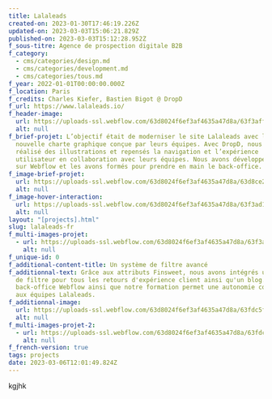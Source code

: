 ```yaml
---
title: Lalaleads
created-on: 2023-01-30T17:46:19.226Z
updated-on: 2023-03-03T15:06:21.829Z
published-on: 2023-03-03T15:12:28.952Z
f_sous-titre: Agence de prospection digitale B2B
f_category:
  - cms/categories/design.md
  - cms/categories/development.md
  - cms/categories/tous.md
f_year: 2022-01-01T00:00:00.000Z
f_location: Paris
f_credits: Charles Kiefer, Bastien Bigot @ DropD
f_url: https://www.lalaleads.io/
f_header-image:
  url: https://uploads-ssl.webflow.com/63d8024f6ef3af4635a47d8a/63f3aff1192b94da66992305_63f3aee736f12513c870c99e_img1.webp
  alt: null
f_brief-projet: L’objectif était de moderniser le site Lalaleads avec la
  nouvelle charte graphique conçue par leurs équipes. Avec DropD, nous avons
  réalisé des illustrations et repensés la navigation et l’expérience
  utilisateur en collaboration avec leurs équipes. Nous avons développé le site
  sur Webflow et les avons formés pour prendre en main le back-office.
f_image-brief-projet:
  url: https://uploads-ssl.webflow.com/63d8024f6ef3af4635a47d8a/63d8ce20f34469bb618a8ad0_amelioration%20continue.png
  alt: null
f_image-hover-interaction:
  url: https://uploads-ssl.webflow.com/63d8024f6ef3af4635a47d8a/63f3ad1142d1b75efb40140c_hoverimg.webp
  alt: null
layout: "[projects].html"
slug: lalaleads-fr
f_multi-images-projet:
  - url: https://uploads-ssl.webflow.com/63d8024f6ef3af4635a47d8a/63f3aff8d1e333e585f3f5c8_63f3aee642d1b75be6403c7f_img4.webp
    alt: null
f_unique-id: 0
f_additional-content-title: Un système de filtre avancé
f_additionnal-text: Grâce aux attributs Finsweet, nous avons intégrés un système
  de filtre pour tous les retours d'expérience client ainsi qu'un blog. Le
  back-office Webflow ainsi que notre formation permet une autonomie complète
  aux équipes Lalaleads.
f_additionnal-image:
  url: https://uploads-ssl.webflow.com/63d8024f6ef3af4635a47d8a/63fdc5f9d91d0d448adcbe3d_img3.png
  alt: null
f_multi-images-projet-2:
  - url: https://uploads-ssl.webflow.com/63d8024f6ef3af4635a47d8a/63fdc619710e64b62b7c5c8e_img2.png
    alt: null
f_french-version: true
tags: projects
date: 2023-03-06T12:01:49.824Z
---
```

k﻿gjhk